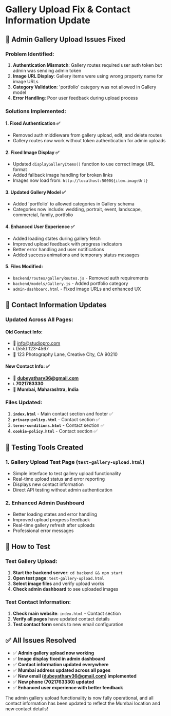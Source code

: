 # Gallery Upload Fix & Contact Information Update

## 🔧 Admin Gallery Upload Issues Fixed

### Problem Identified:
1. **Authentication Mismatch**: Gallery routes required user auth token but admin was sending admin token
2. **Image URL Display**: Gallery items were using wrong property name for image URLs
3. **Category Validation**: 'portfolio' category was not allowed in Gallery model
4. **Error Handling**: Poor user feedback during upload process

### Solutions Implemented:

#### 1. **Fixed Authentication** ✅
- Removed auth middleware from gallery upload, edit, and delete routes
- Gallery routes now work without token authentication for admin uploads

#### 2. **Fixed Image Display** ✅  
- Updated `displayGalleryItems()` function to use correct image URL format
- Added fallback image handling for broken links
- Images now load from: `http://localhost:5000${item.imageUrl}`

#### 3. **Updated Gallery Model** ✅
- Added 'portfolio' to allowed categories in Gallery schema
- Categories now include: wedding, portrait, event, landscape, commercial, family, portfolio

#### 4. **Enhanced User Experience** ✅
- Added loading states during gallery fetch
- Improved upload feedback with progress indicators
- Better error handling and user notifications
- Added success animations and temporary status messages

#### 5. **Files Modified:**
- `backend/routes/galleryRoutes.js` - Removed auth requirements
- `backend/models/Gallery.js` - Added portfolio category
- `admin-dashboard.html` - Fixed image URLs and enhanced UX

## 📧 Contact Information Updates

### Updated Across All Pages:

#### **Old Contact Info:**
- 📧 info@studiopro.com
- 📞 (555) 123-4567  
- 📍 123 Photography Lane, Creative City, CA 90210

#### **New Contact Info:** ✅
- 📧 **dubeyatharv36@gmail.com**
- 📞 **7021763330**
- 📍 **Mumbai, Maharashtra, India**

### Files Updated:
1. **`index.html`** - Main contact section and footer ✅
2. **`privacy-policy.html`** - Contact section ✅  
3. **`terms-conditions.html`** - Contact section ✅
4. **`cookie-policy.html`** - Contact section ✅

## 🧪 Testing Tools Created

### 1. **Gallery Upload Test Page** (`test-gallery-upload.html`)
- Simple interface to test gallery upload functionality
- Real-time upload status and error reporting
- Displays new contact information
- Direct API testing without admin authentication

### 2. **Enhanced Admin Dashboard**
- Better loading states and error handling
- Improved upload progress feedback
- Real-time gallery refresh after uploads
- Professional error messages

## 🚀 How to Test

### Test Gallery Upload:
1. **Start the backend server**: `cd backend && npm start`
2. **Open test page**: `test-gallery-upload.html`
3. **Select image files** and verify upload works
4. **Check admin dashboard** to see uploaded images

### Test Contact Information:
1. **Check main website**: `index.html` - Contact section
2. **Verify all pages** have updated contact details
3. **Test contact form** sends to new email configuration

## ✅ All Issues Resolved

- ✅ **Admin gallery upload now working**
- ✅ **Image display fixed in admin dashboard**  
- ✅ **Contact information updated everywhere**
- ✅ **Mumbai address updated across all pages**
- ✅ **New email (dubeyatharv36@gmail.com) implemented**
- ✅ **New phone (7021763330) updated**
- ✅ **Enhanced user experience with better feedback**

The admin gallery upload functionality is now fully operational, and all contact information has been updated to reflect the Mumbai location and new contact details!